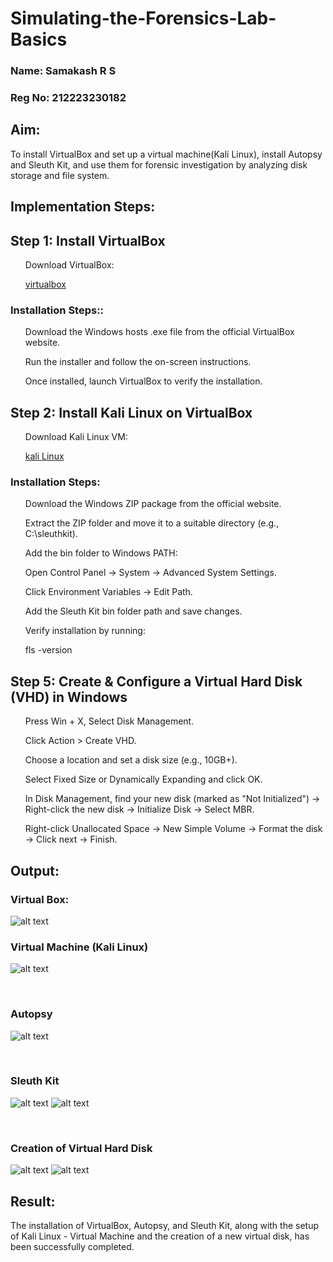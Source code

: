 # Simulating-the-Forensics-Lab-Basics
### Name: Samakash R S
### Reg No: 212223230182

## Aim:
<p>To install VirtualBox and set up a virtual machine(Kali Linux), install Autopsy and Sleuth Kit, and use them for forensic investigation by analyzing disk storage and file system.</p>

## Implementation Steps:
## Step 1: Install VirtualBox
<ul> Download VirtualBox: 

[virtualbox](https://virtualbox.en.softonic.com/) 

</ul>

### Installation Steps::
<ol>Download the Windows hosts .exe file from the official VirtualBox website.</ol>
<ol>Run the installer and follow the on-screen instructions.</ol>
<ol>Once installed, launch VirtualBox to verify the installation.</ol>

## Step 2: Install Kali Linux on VirtualBox
<ul>Download Kali Linux VM: 

[kali Linux](https://www.kali.org/get-kali/#kali-virtual-machines)

 </ul>

### Installation Steps:
<ol>Download the Windows ZIP package from the official website.</ol>
<ol>Extract the ZIP folder and move it to a suitable directory (e.g., C:\sleuthkit).</ol>
<ol>Add the bin folder to Windows PATH:</ol>
    <ul>Open Control Panel → System → Advanced System Settings.</ul>
    <ul>Click Environment Variables → Edit Path.</ul>
    <ul>Add the Sleuth Kit bin folder path and save changes.</ul>
<ol>Verify installation by running:</ol>

<ol>fls -version</ol>


## Step 5: Create & Configure a Virtual Hard Disk (VHD) in Windows

<ol>Press Win + X, Select Disk Management.</ol>
<ol>Click Action > Create VHD.</ol>
<ol>Choose a location and set a disk size (e.g., 10GB+).</ol>
<ol>Select Fixed Size or Dynamically Expanding and click OK.</ol>
<ol>In Disk Management, find your new disk (marked as "Not Initialized") -> Right-click the new disk → Initialize Disk → Select MBR.
</ol>
<ol>Right-click Unallocated Space → New Simple Volume → Format the disk -> Click next → Finish.</ol>

## Output:
### Virtual Box:
![alt text](img-1.png)

### Virtual Machine (Kali Linux)

![alt text](img-2.png)

<br>

### Autopsy

![alt text](img-3.png)

<br>

### Sleuth Kit

![alt text](img-4.png)
![alt text](img-5.png)

<br>

### Creation of Virtual Hard Disk

![alt text](img-6.png)
![alt text](img-7.png)


## Result:
<p>The installation of VirtualBox, Autopsy, and Sleuth Kit, along with the setup of Kali Linux - Virtual Machine and the creation of a new virtual disk, has been successfully completed.</p>


